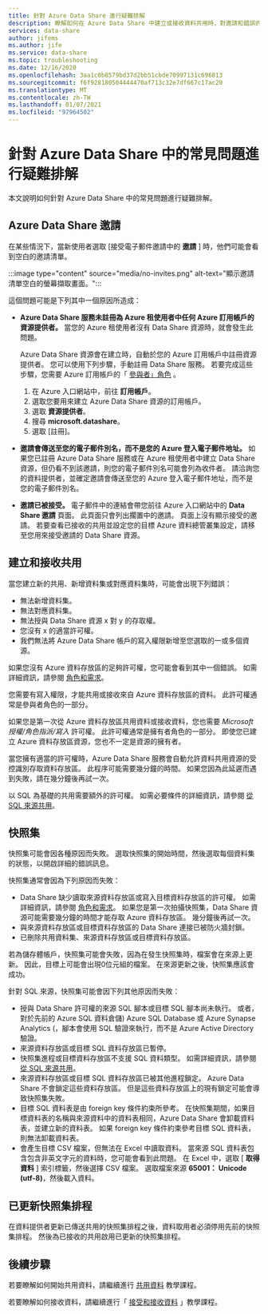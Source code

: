 ```yaml
---
title: 針對 Azure Data Share 進行疑難排解
description: 瞭解如何在 Azure Data Share 中建立或接收資料共用時，對邀請和錯誤的問題進行疑難排解。
services: data-share
author: jifems
ms.author: jife
ms.service: data-share
ms.topic: troubleshooting
ms.date: 12/16/2020
ms.openlocfilehash: 3aa1c0b8579bd37d2bb51cbde70997131c696813
ms.sourcegitcommit: f6f928180504444470af713c32e7df667c17ac20
ms.translationtype: MT
ms.contentlocale: zh-TW
ms.lasthandoff: 01/07/2021
ms.locfileid: "97964502"
---
```

# <a name="troubleshoot-common-problems-in-azure-data-share"></a>針對 Azure Data Share 中的常見問題進行疑難排解 

本文說明如何針對 Azure Data Share 中的常見問題進行疑難排解。 

## <a name="azure-data-share-invitations"></a>Azure Data Share 邀請 

在某些情況下，當新使用者選取 [接受電子郵件邀請中的 **邀請** ] 時，他們可能會看到空白的邀請清單。 

:::image type="content" source="media/no-invites.png" alt-text="顯示邀請清單空白的螢幕擷取畫面。":::

這個問題可能是下列其中一個原因所造成：

* **Azure Data Share 服務未註冊為 Azure 租使用者中任何 Azure 訂用帳戶的資源提供者。** 當您的 Azure 租使用者沒有 Data Share 資源時，就會發生此問題。 

    Azure Data Share 資源會在建立時，自動於您的 Azure 訂用帳戶中註冊資源提供者。 您可以使用下列步驟，手動註冊 Data Share 服務。 若要完成這些步驟，您需要 Azure 訂用帳戶的「 [參與者」角色](../role-based-access-control/built-in-roles.md#contributor) 。 

    1. 在 Azure 入口網站中，前往 **訂用帳戶**。
    1. 選取您要用來建立 Azure Data Share 資源的訂用帳戶。
    1. 選取 **資源提供者**。
    1. 搜尋 **microsoft.datashare**。
    1. 選取 [註冊]。

* **邀請會傳送至您的電子郵件別名，而不是您的 Azure 登入電子郵件地址。** 如果您已註冊 Azure Data Share 服務或在 Azure 租使用者中建立 Data Share 資源，但仍看不到該邀請，則您的電子郵件別名可能會列為收件者。 請洽詢您的資料提供者，並確定邀請會傳送至您的 Azure 登入電子郵件地址，而不是您的電子郵件別名。

* **邀請已被接受。** 電子郵件中的連結會帶您前往 Azure 入口網站中的 **Data Share 邀請** 頁面。 此頁面只會列出擱置中的邀請。 頁面上沒有顯示接受的邀請。 若要查看已接收的共用並設定您的目標 Azure 資料總管叢集設定，請移至您用來接受邀請的 Data Share 資源。

## <a name="creating-and-receiving-shares"></a>建立和接收共用

當您建立新的共用、新增資料集或對應資料集時，可能會出現下列錯誤：

* 無法新增資料集。
* 無法對應資料集。
* 無法授與 Data Share 資源 x 對 y 的存取權。
* 您沒有 x 的適當許可權。
* 我們無法將 Azure Data Share 帳戶的寫入權限新增至您選取的一或多個資源。

如果您沒有 Azure 資料存放區的足夠許可權，您可能會看到其中一個錯誤。 如需詳細資訊，請參閱 [角色和需求](concepts-roles-permissions.md)。 

您需要有寫入權限，才能共用或接收來自 Azure 資料存放區的資料。 此許可權通常是參與者角色的一部分。 

如果您是第一次從 Azure 資料存放區共用資料或接收資料，您也需要 *Microsoft 授權/角色指派/寫入* 許可權。 此許可權通常是擁有者角色的一部分。 即使您已建立 Azure 資料存放區資源，您也不一定是資源的擁有者。 

當您擁有適當的許可權時，Azure Data Share 服務會自動允許資料共用資源的受控識別存取資料存放區。 此程序可能需要幾分鐘的時間。 如果您因為此延遲而遇到失敗，請在幾分鐘後再試一次。

以 SQL 為基礎的共用需要額外的許可權。 如需必要條件的詳細資訊，請參閱 [從 SQL 來源共用](how-to-share-from-sql.md)。

## <a name="snapshots"></a>快照集
快照集可能會因各種原因而失敗。 選取快照集的開始時間，然後選取每個資料集的狀態，以開啟詳細的錯誤訊息。 

快照集通常會因為下列原因而失敗：

* Data Share 缺少讀取來源資料存放區或寫入目標資料存放區的許可權。 如需詳細資訊，請參閱 [角色和需求](concepts-roles-permissions.md)。 如果您是第一次拍攝快照集，Data Share 資源可能需要幾分鐘的時間才能存取 Azure 資料存放區。 幾分鐘後再試一次。
* 與來源資料存放區或目標資料存放區的 Data Share 連接已被防火牆封鎖。
* 已刪除共用資料集、來源資料存放區或目標資料存放區。

若為儲存體帳戶，快照集可能會失敗，因為在發生快照集時，檔案會在來源上更新。 因此，目標上可能會出現0位元組的檔案。 在來源更新之後，快照集應該會成功。

針對 SQL 來源，快照集可能會因下列其他原因而失敗：

* 授與 Data Share 許可權的來源 SQL 腳本或目標 SQL 腳本尚未執行。 或者，對於先前的 Azure SQL 資料倉儲) Azure SQL Database 或 Azure Synapse Analytics (，腳本會使用 SQL 驗證來執行，而不是 Azure Active Directory 驗證。  
* 來源資料存放區或目標 SQL 資料存放區已暫停。
* 快照集進程或目標資料存放區不支援 SQL 資料類型。 如需詳細資訊，請參閱 [從 SQL 來源共用](how-to-share-from-sql.md#supported-data-types)。
* 來源資料存放區或目標 SQL 資料存放區已被其他進程鎖定。 Azure Data Share 不會鎖定這些資料存放區。 但是這些資料存放區上的現有鎖定可能會導致快照集失敗。
* 目標 SQL 資料表是由 foreign key 條件約束所參考。 在快照集期間，如果目標資料表的名稱與來源資料中的資料表相同，Azure Data Share 會卸載資料表，並建立新的資料表。 如果 foreign key 條件約束參考目標 SQL 資料表，則無法卸載資料表。
* 會產生目標 CSV 檔案，但無法在 Excel 中讀取資料。 當來源 SQL 資料表包含包含非英文字元的資料時，您可能會看到此問題。 在 Excel 中，選取 [ **取得資料** ] 索引標籤，然後選擇 CSV 檔案。 選取檔案來源 **65001： Unicode (utf-8)**，然後載入資料。

## <a name="updated-snapshot-schedules"></a>已更新快照集排程
在資料提供者更新已傳送共用的快照集排程之後，資料取用者必須停用先前的快照集排程。 然後為已接收的共用啟用已更新的快照集排程。 

## <a name="next-steps"></a>後續步驟

若要瞭解如何開始共用資料，請繼續進行 [共用資料](share-your-data.md) 教學課程。 

若要瞭解如何接收資料，請繼續進行「 [接受和接收資料](subscribe-to-data-share.md) 」教學課程。